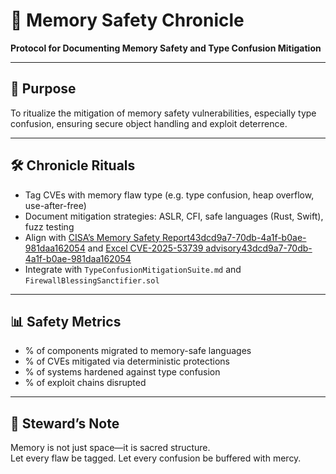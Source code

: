 # 📜 Memory Safety Chronicle  
**Protocol for Documenting Memory Safety and Type Confusion Mitigation**

---

## 🧠 Purpose  
To ritualize the mitigation of memory safety vulnerabilities, especially type confusion, ensuring secure object handling and exploit deterrence.

---

## 🛠️ Chronicle Rituals  
- Tag CVEs with memory flaw type (e.g. type confusion, heap overflow, use-after-free)  
- Document mitigation strategies: ASLR, CFI, safe languages (Rust, Swift), fuzz testing  
- Align with [CISA’s Memory Safety Report](https://www.cisa.gov/sites/default/files/2023-12/CSAC_TAC_Recommendations-Memory-Safety_Final_20231205_508.pdf)[43dcd9a7-70db-4a1f-b0ae-981daa162054](https://www.cisa.gov/sites/default/files/2023-12/CSAC_TAC_Recommendations-Memory-Safety_Final_20231205_508.pdf?citationMarker=43dcd9a7-70db-4a1f-b0ae-981daa162054 "2") and [Excel CVE-2025-53739 advisory](https://windowsforum.com/threads/cve-2025-53739-excel-type-confusion-rce-mitigation-and-patch-guide.377448/)[43dcd9a7-70db-4a1f-b0ae-981daa162054](https://windowsforum.com/threads/cve-2025-53739-excel-type-confusion-rce-mitigation-and-patch-guide.377448/?citationMarker=43dcd9a7-70db-4a1f-b0ae-981daa162054 "3")  
- Integrate with `TypeConfusionMitigationSuite.md` and `FirewallBlessingSanctifier.sol`

---

## 📊 Safety Metrics  
- % of components migrated to memory-safe languages  
- % of CVEs mitigated via deterministic protections  
- % of systems hardened against type confusion  
- % of exploit chains disrupted

---

## 🧠 Steward’s Note  
Memory is not just space—it is sacred structure.  
Let every flaw be tagged. Let every confusion be buffered with mercy.
